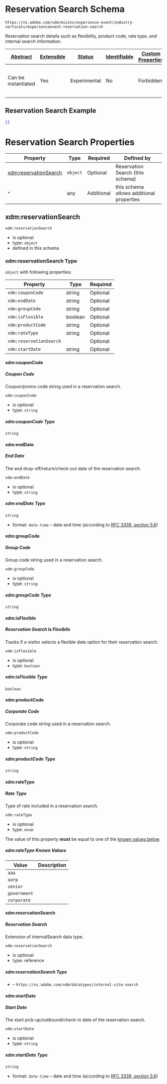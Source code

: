 
# Reservation Search Schema

```
https://ns.adobe.com/xdm/mixins/experience-event/industry-verticals/experienceevent-reservation-search
```

Reservation search details such as flexibility, product code, rate type, and internal search information.

| [Abstract](../../../../abstract.md) | [Extensible](../../../../extensions.md) | [Status](../../../../status.md) | [Identifiable](../../../../id.md) | [Custom Properties](../../../../extensions.md) | [Additional Properties](../../../../extensions.md) | Defined In |
|-------------------------------------|-----------------------------------------|---------------------------------|-----------------------------------|------------------------------------------------|----------------------------------------------------|------------|
| Can be instantiated | Yes | Experimental | No | Forbidden | Permitted | [mixins/experience-event/industry-verticals/experienceevent-reservation-search.schema.json](mixins/experience-event/industry-verticals/experienceevent-reservation-search.schema.json) |

## Reservation Search Example
```json
{}
```

# Reservation Search Properties

| Property | Type | Required | Defined by |
|----------|------|----------|------------|
| [xdm:reservationSearch](#xdmreservationsearch) | `object` | Optional | Reservation Search (this schema) |
| `*` | any | Additional | this schema *allows* additional properties |

## xdm:reservationSearch


`xdm:reservationSearch`
* is optional
* type: `object`
* defined in this schema

### xdm:reservationSearch Type


`object` with following properties:


| Property | Type | Required |
|----------|------|----------|
| `xdm:couponCode`| string | Optional |
| `xdm:endDate`| string | Optional |
| `xdm:groupCode`| string | Optional |
| `xdm:isFlexible`| boolean | Optional |
| `xdm:productCode`| string | Optional |
| `xdm:rateType`| string | Optional |
| `xdm:reservationSearch`|  | Optional |
| `xdm:startDate`| string | Optional |



#### xdm:couponCode
##### Coupon Code

Coupon/promo code string used in a reservation search.

`xdm:couponCode`
* is optional
* type: `string`

##### xdm:couponCode Type


`string`








#### xdm:endDate
##### End Date

The end drop-off/return/check-out date of the reservation search.

`xdm:endDate`
* is optional
* type: `string`

##### xdm:endDate Type


`string`
* format: `date-time` – date and time (according to [RFC 3339, section 5.6](http://tools.ietf.org/html/rfc3339))








#### xdm:groupCode
##### Group Code

Group code string used in a reservation search.

`xdm:groupCode`
* is optional
* type: `string`

##### xdm:groupCode Type


`string`








#### xdm:isFlexible
##### Reservation Search Is Flexibile

Tracks if a visitor selects a flexible date option for their reservation search.

`xdm:isFlexible`
* is optional
* type: `boolean`

##### xdm:isFlexible Type


`boolean`







#### xdm:productCode
##### Corporate Code

Corporate code string used in a reservation search.

`xdm:productCode`
* is optional
* type: `string`

##### xdm:productCode Type


`string`








#### xdm:rateType
##### Rate Type

Type of rate included in a reservation search.

`xdm:rateType`
* is optional
* type: `enum`

The value of this property **must** be equal to one of the [known values below](#xdmreservationsearch-known-values).

##### xdm:rateType Known Values
| Value | Description |
|-------|-------------|
| `aaa` |  |
| `aarp` |  |
| `senior` |  |
| `government` |  |
| `corporate` |  |






#### xdm:reservationSearch
##### Reservation Search

Extension of internalSearch data type.

`xdm:reservationSearch`
* is optional
* type: reference

##### xdm:reservationSearch Type


* []() – `https://ns.adobe.com/xdm/datatypes/internal-site-search`







#### xdm:startDate
##### Start Date

The start pick-up/outbound/check-in date of the reservation search.

`xdm:startDate`
* is optional
* type: `string`

##### xdm:startDate Type


`string`
* format: `date-time` – date and time (according to [RFC 3339, section 5.6](http://tools.ietf.org/html/rfc3339))










